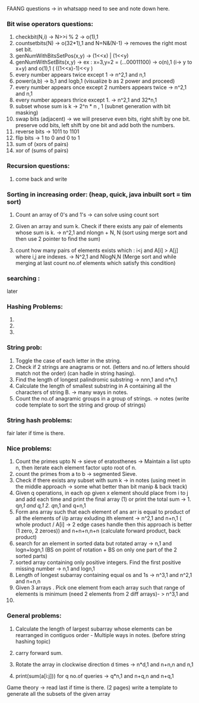 FAANG questions -> in whatsapp need to see and note down here.


### Bit wise operators questions:

1. checkbit(N,i) -> N>>i % 2 -> o(1),1
2. countsetbits(N) -> o(32*1),1      and          N=N&(N-1) -> removes the right most set bit.
3. genNumWithBitsSetPos(x,y) ->    (1<<x) | (1<<y)
4. genNumWithSetBits(x,y) -> ex : x=3,y=2 = (...00011100)    ->      o(n),1  (i-> y to x+y)      and        o(1),1  ( ((1<<x)-1)<<y )
5. every number appears twice except 1 ->  n^2,1  and  n,1
6. power(a,b)  ->  b,1   and   logb,1 (visualize b as 2 power and proceed)
7. every number appears once except 2 numbers appears twice  ->  n^2,1      and       n,1
8. every number appears thrice except 1.     ->  n^2,1      and       32*n,1
9. subset whose sum is k   ->   2^n * n , 1  (subnet generation with bit masking)
10. swap bits (adjacent) ->   we will preserve even bits, right shift by one bit. preserve odd bits, left shift by one bit and add both the numbers.
11. reverse bits ->  1011 to 1101
12. flip bits  ->  1 to 0  and 0 to 1
13. sum of (xors of pairs)
14. xor of (sums of pairs)


### Recursion questions:

1. come back and write

### Sorting in increasing order: (heap, quick, java inbuilt sort = tim sort)

1. Count an array of 0's and 1's  -> can solve using count sort

2. Given an array and sum k. Check if there exists any pair of elements whose sum is k.    ->  n^2,1   and    nlongn + N, N (sort using merge sort and then use 2 pointer to find the sum)

3. count how many pairs of elements exists which : i<j and A[i] > A[j] where i,j are indexes.   ->   N^2,1  and   NlogN,N (Merge sort and while merging at last count no.of elements which satisfy this condition)


### searching :
later


### Hashing Problems:

1. 
2. 
3. 

### String prob:

1. Toggle the case of each letter in the string.
2. Check if 2 strings are anagrams or not. (letters and no.of letters should match not the order) (can hadle in string hasing).
3. Find the length of longest palindromic substring  ->  n*n*n,1  and  n*n,1
4. Calculate the length of smallest substring in A containing all the characters of string B.  ->  many ways in notes.
5. Count the no.of anagramic groups in a group of strings. -> notes (write code template to sort the string and group of strings)

### String hash problems:
fair later if time is there.


### Nice problems:

1. Count the primes upto N  -> sieve of eratosthenes -> Maintain a list upto n, then iterate each element factor upto root of n.
2. count the primes from a to b  ->  segmented Sieve.
3. Check if there exists any subset with sum k ->  in notes (using meet in the middle approach -> some what better than bit manip & back track)
4. Given q operations, in each op given x element should place from i to j and add each time and print the final array (1) or print the total sum  ->  1. q*n,1 and q,1   2. q*n,1 and q+n,1
5. Form ans array such that each element of ans arr is equal to product of all the elements of i/p array exluding ith element  ->  n^2,1  and  n+n,1 ( whole product / A[i] -> 2 edge cases handle then this approach is better (1 zero, 2 zeroes))  and   n+n+n,n+n (calculate forward product, back product)
6. search for an element in sorted data but rotated array   ->   n,1   and   logn+logn,1 (BS on point of rotation + BS on only one part of the 2 sorted parts)
7. sorted array containing only positive integers. Find the first positive missing number    ->   n,1  and  logn,1
8. Length of longest subarray containing equal os and 1s  -> n^3,1 and n^2,1 and n+n,n
9. Given 3 arrays . Pick one element from each array such that range of elements is minimum (need 2 elements from 2 diff arrays)- >  n^3,1 and 
10. 



### General problems:
1. Calculate the length of largest subarray whose elements can be rearranged in contiguos order - Multiple ways in notes. (before string hashing topic)

2. carry forward sum.

3. Rotate the array in clockwise direction d times ->  n*d,1  and  n+n,n  and  n,1

4. print(sum(a[i:j])) for q no.of queries ->  q*n,1 and  n+q,n and  n+q,1









Game theory -> read last if time is there. (2 pages)
write a template to generate all the subsets of the given array